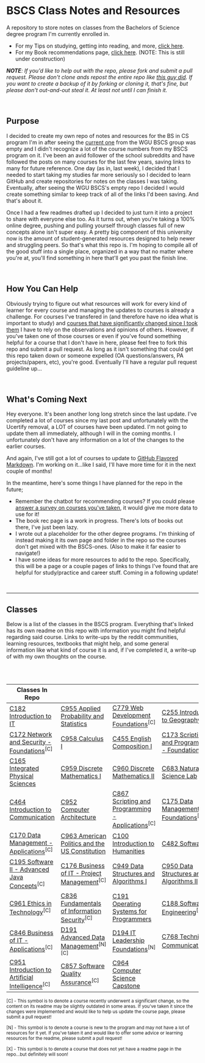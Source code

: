 # BSCS Class Notes and Resources
A repository to store notes on classes from the Bachelors of Science degree program I'm currently enrolled in.

- For my Tips on studying, getting into reading, and more, [click here](TipsPage.md). 
- For my Book recommendations page, [click here](BookRecs.md). (NOTE: This is still under construction)

***NOTE**: If you'd like to help out with the repo, please fork and submit a pull request. Please don't clone ands repost the entire repo like [this guy did](https://github.com/arancepete/WGU_BSCS). If you want to create a backup of it by forking or cloning it, that's fine, but please don't out-and-out steal it. At least not until I can finish it.*

<br />

## Purpose
I decided to create my own repo of notes and resources for the BS in CS program I'm in after seeing the [current one](https://github.com/WGU-BSCS/bscs-classes) from the WGU BSCS group was empty and I didn't recognize a lot of the course numbers from my BSCS program on it. I've been an avid follower of the school subreddits and have followed the posts on many courses for the last few years, saving links to many for future reference. One day (as in, last week), I decided that I needed to start taking my studies far more seriously so I decided to learn GitHub and create repositories for notes on the classes I was taking. Eventually, after seeing the WGU BSCS's empty repo I decided I would create something similar to keep track of all of the links I'd been saving. And that's about it. 

Once I had a few readmes drafted up I decided to just turn it into a project to share with everyone else too. As it turns out, when you're taking a 100% online degree, pushing and pulling yourself through classes full of new concepts alone isn't super easy. A pretty big component of this university now is the amount of student-generated resources designed to help newer and struggling peers. So that's what this repo is. I'm hoping to compile all of the good stuff into a single place, organized in a way that no matter where you're at, you'll find something in here that'll get you past the finish line.

<br />

## How You Can Help
Obviously trying to figure out what resources will work for every kind of learner for every course and managing the updates to courses is already a challenge. For courses I've transfered in (and therefore have no idea what is important to study) and [courses that have significantly changed since I took them](C779.md) I have to rely on the observations and opinions of others. However, if you've taken one of those courses or even if you've found something helpful for a course that I don't have in here, please feel free to fork this repo and submit a pull request. As long as it isn't something that could get this repo taken down or someone expelled (OA questions/answers, PA projects/papers, etc), you're good. Eventually I'll have a regular pull request guideline up...

<br />

## What's Coming Next
Hey everyone. It's been another long long stretch since the last update. I've completed a lot of courses since my last post and unfortunately with the Ucertify removal, a LOT of courses have been updated. I'm not going to update them all immediately, although I will in the coming months. I unfortunately don't have any information on a lot of the changes to the earlier courses. 

And again, I've still got a lot of courses to update to [GitHub Flavored Markdown](https://github.github.com/gfm/). I'm working on it...like I said, I'll have more time for it in the next couple of months!

In the meantime, here's some things I have planned for the repo in the future;

- Remember the chatbot for recommending courses? If you could please [answer a survey on courses you've taken](https://www.reddit.com/r/WGU_CompSci/comments/mjzpr4/need_survey_responses_for_course_recommender/), it would give me more data to use for it!
- The book rec page is a work in progress. There's lots of books out there, I've just been lazy.
- I wrote out a placeholder for the other degree programs. I'm thinking of instead making it its own page and folder in the repo so the courses don't get mixed with the BSCS-ones. (Also to make it far easier to navigate!)
- I have some ideas for more resources to add to the repo. Specifically, this will be a page or a couple pages of links to things I've found that are helpful for study/practice and career stuff. Coming in a following update!

<br />


---


## Classes
Below is a list of the classes in the BSCS program. Everything that's linked has its own readme on this repo with information you might find helpful regarding said course. Links to write-ups by the reddit communities, learning resources, textbooks that might help, and some general information like what kind of course it is and, if I've completed it, a write-up of with my own thoughts on the course.

<br />


  <br />
 
 | Classes In Repo |                 |                 |                 |
 | --------------- | --------------- | --------------- | --------------- |
 | [C182 Introduction to IT](C182.md) | [C955 Applied Probability and Statistics](C955.md) | [C779 Web Development Foundations](C779.md)<sup>[C]</sup> | [C255 Introduction to Geography](C255.md) |
 | [C172 Network and Security - Foundations](C172.md)<sup>[C]</sup> | [C958 Calculus I](C958.md) | [C455 English Composition I](C455.md) | [C173 Scripting and Programming - Foundations](C173.md) |
 | [C165 Integrated Physical Sciences](C165.md) | [C959 Discrete Mathematics I](C959.md) | [C960 Discrete Mathematics II](C960.md) | [C683 Natural Science Lab](C683.md) |
 | [C464 Introduction to Communication](C464.md) | [C952 Computer Architecture](C952.md) | [C867 Scripting and Programming - Applications](C867.md)<sup>[C]</sup> | [C175 Data Management - Foundations](C175.md)<sup>[C]</sup> |
 | [C170 Data Management - Applications](C170.md)<sup>[C]</sup> | [C963 American Politics and the US Constitution](C963.md) | [C100 Introduction to Humanities](C100.md) | [C482 Software I](C482.md) |
 | [C195 Software II - Advanced Java Concepts](C195.md)<sup>[C]</sup> | [C176 Business of IT - Project Management](C176.md)<sup>[C]</sup> | [C949 Data Structures and Algorithms I](C949.md) | [C950 Data Structures and Algorithms II](C950.md) |
 | [C961 Ethics in Technology](C961.md)<sup>[C]</sup> | [C836 Fundamentals of Information Security](C836.md)<sup>[C]</sup> | [C191 Operating Systems for Programmers](C191.md) | [C188 Software Engineering](C188.md)<sup>[C]</sup> |
 | [C846 Business of IT - Applications](C846.md)<sup>[C]</sup> | [D191 Advanced Data Management](D191.md)<sup>[N]</sup><sup>[C]</sup> | [D194 IT Leadership Foundations](D194.md)<sup>[N]</sup> | [C768 Technical Communication](C768.md)<sup>[C]</sup> |
 | [C951 Introduction to Artificial Intelligence](C951.md)<sup>[C]</sup> | [C857 Software Quality Assurance](C857.md)<sup>[C]</sup> | [C964 Computer Science Capstone](C964.md) |
 

<sub>[C] - This symbol is to denote a course recently underwent a significant change, so the content on its readme may be slightly outdated in some areas. If you've taken it since the changes were implemented and would like to help us update the course page, please submit a pull request!</sub>

<sub>[N] - This symbol is to denote a course is new to the program and may not have a lot of resources for it yet. If you've taken it and would like to offer some advice or learning resources for the readme, please submit a pull request!</sub>

<sub>[X] - This symbol is to denote a course that does not yet have a readme page in the repo...but definitely will soon!</sub>
